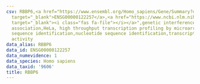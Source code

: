 ```yaml
---
csv: RBBP6,<a href="https://www.ensembl.org/Homo_sapiens/Gene/Summary?db=core;g=ENSG00000122257"
  target="_blank">ENSG00000122257</a>,<a href="https://www.ncbi.nlm.nih.gov/pubmed/17216044"
  target="_blank"><i class="fas fa-file"></i></a>",genetic interference,functional
  association,HeLa, high throughput transcription profiling by microarray,nucleotide
  sequence identification,nucleotide sequence identification,transcriptional regulation,down-regulates
  activity
data_alias: RBBP6
data_id: ENSG00000122257
data_numevidence: 1
data_species: Homo sapiens
data_taxid: '9606'
title: RBBP6
---
```

